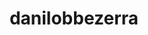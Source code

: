 ---
title: danilobbezerra
github: https://github.com/danilobbezerra
mode: dark
transition: 3s
archetype:
  - Little Bit of Everything
---